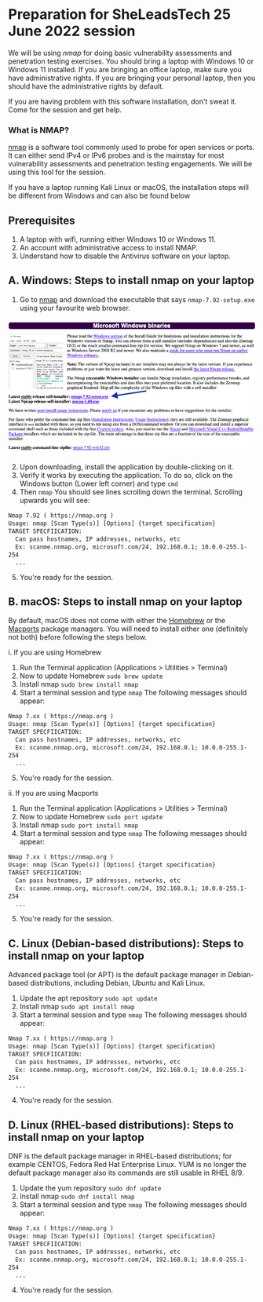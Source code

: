 # Preparation for SheLeadsTech 25 June 2022 session

We will be using _nmap_ for doing basic vulnerability assessments and penetration testing exercises. You should bring a laptop with Windows 10 or Windows 11 installed. If you are bringing an office laptop, make sure you have administrative rights. If you are bringing your personal laptop, then you should have the administrative rights by default.

If you are having problem with this software installation, don't sweat it. Come for the session and get help.


### What is NMAP?

[nmap](https://nmap.org/) is a software tool commonly used to probe for open services or ports. It can either send IPv4 or IPv6 probes and is the mainstay for most vulnerability assessments and penetration testing engagements. We will be using this tool for the session.

If you have a laptop running Kali Linux or macOS, the installation steps will be different from Windows and can also be found below


## Prerequisites
1. A laptop with wifi, running either Windows 10 or Windows 11.
2. An account with administrative access to install NMAP.
3. Understand how to disable the Antivirus software on your laptop.


## A. Windows: Steps to install nmap on your laptop

1. Go to [nmap](https://nmap.org/download#windows) and download the executable that says `nmap-7.92-setup.exe` using your favourite web browser.

![nmap-windows](nmap-windows.png)

2. Upon downloading, install the application by double-clicking on it.
3. Verify it works by executing the application. To do so, click on the Windows button (Lower left corner) and type `cmd`
4. Then `nmap` You should see lines scrolling down the terminal. Scrolling upwards you will see:
```
Nmap 7.92 ( https://nmap.org )
Usage: nmap [Scan Type(s)] [Options] {target specification}
TARGET SPECFIICATION:
  Can pass hostnames, IP addresses, networks, etc
  Ex: scanme.nnmap.org, microsoft.com/24, 192.168.0.1; 10.0.0-255.1-254
  ...
```
5. You're ready for the session.


## B. macOS: Steps to install nmap on your laptop

By default, macOS does not come with either the [Homebrew](https://brew.sh) or the [Macports](https://www.macports.org) package managers. You will need to install either one (definitely not both) before following the steps below.

i. If you are using Homebrew
1. Run the Terminal application (Applications > Utilities > Terminal)
2. Now to update Homebrew  `sudo brew update`
3. Install nmap  `sudo brew install nmap`
4. Start a terminal session and type `nmap` The following messages should appear:
```
Nmap 7.xx ( https://nmap.org )
Usage: nmap [Scan Type(s)] [Options] {target specification}
TARGET SPECFIICATION:
  Can pass hostnames, IP addresses, networks, etc
  Ex: scanme.nnmap.org, microsoft.com/24, 192.168.0.1; 10.0.0-255.1-254
  ...
```
5. You're ready for the session.

ii. If you are using Macports
1. Run the Terminal application (Applications > Utilities > Terminal)
2. Now to update Homebrew  `sudo port update`
3. Install nmap  `sudo port install nmap`
4. Start a terminal session and type `nmap` The following messages should appear:
```
Nmap 7.xx ( https://nmap.org )
Usage: nmap [Scan Type(s)] [Options] {target specification}
TARGET SPECFIICATION:
  Can pass hostnames, IP addresses, networks, etc
  Ex: scanme.nnmap.org, microsoft.com/24, 192.168.0.1; 10.0.0-255.1-254
  ...
```
5. You're ready for the session.


## C. Linux (Debian-based distributions): Steps to install nmap on your laptop

Advanced package tool (or APT) is the default package manager in Debian-based distributions, including Debian, Ubuntu and Kali Linux.

1. Update the apt repository `sudo apt update`
2. Install nmap  `sudo apt install nmap`
3. Start a terminal session and type `nmap` The following messages should appear:
```
Nmap 7.xx ( https://nmap.org )
Usage: nmap [Scan Type(s)] [Options] {target specification}
TARGET SPECFIICATION:
  Can pass hostnames, IP addresses, networks, etc
  Ex: scanme.nnmap.org, microsoft.com/24, 192.168.0.1; 10.0.0-255.1-254
  ...
```
4. You're ready for the session.


## D. Linux (RHEL-based distributions): Steps to install nmap on your laptop

DNF is the default package manager in RHEL-based distributions; for example CENTOS, Fedora Red Hat Enterprise Linux. YUM is no longer the default package manager also its commands are still usable in RHEL 8/9.

1. Update the yum repository `sudo dnf update`
2. Install nmap  `sudo dnf install nmap`
3. Start a terminal session and type `nmap` The following messages should appear:
```
Nmap 7.xx ( https://nmap.org )
Usage: nmap [Scan Type(s)] [Options] {target specification}
TARGET SPECFIICATION:
  Can pass hostnames, IP addresses, networks, etc
  Ex: scanme.nnmap.org, microsoft.com/24, 192.168.0.1; 10.0.0-255.1-254
  ...
```
4. You're ready for the session.


